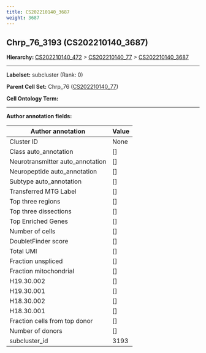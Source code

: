 ```yaml
---
title: CS202210140_3687
weight: 3687
---
```

## Chrp_76_3193 (CS202210140_3687)
<b>Hierarchy: </b>
[CS202210140_472](cell_sets/CS202210140_472.md) >
[CS202210140_77](cell_sets/CS202210140_77.md) >
[CS202210140_3687](cell_sets/CS202210140_3687.md)

---


**Labelset:** subcluster (Rank: 0)

**Parent Cell Set:** Chrp_76 ([CS202210140_77](cell_sets/CS202210140_77.md))



**Cell Ontology Term:** 

[MARKER GENES.]: #


---

[TRANSFERRED ANNOTATIONS.]: #


[AUTHOR ANNOTATION FIELDS.]: #


**Author annotation fields:**

| Author annotation | Value |
|-------------------|-------|
|Cluster ID|None|
|Class auto_annotation|[]|
|Neurotransmitter auto_annotation|[]|
|Neuropeptide auto_annotation|[]|
|Subtype auto_annotation|[]|
|Transferred MTG Label|[]|
|Top three regions|[]|
|Top three dissections|[]|
|Top Enriched Genes|[]|
|Number of cells|[]|
|DoubletFinder score|[]|
|Total UMI|[]|
|Fraction unspliced|[]|
|Fraction mitochondrial|[]|
|H19.30.002|[]|
|H19.30.001|[]|
|H18.30.002|[]|
|H18.30.001|[]|
|Fraction cells from top donor|[]|
|Number of donors|[]|
|subcluster_id|3193|
